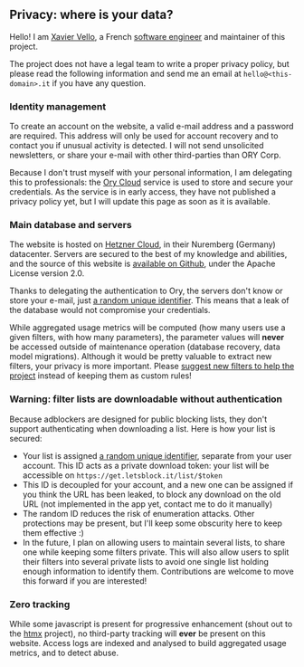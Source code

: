 ## Privacy: where is your data?

Hello! I am [Xavier Vello](https://github.com/xvello), a French
[software engineer](https://linkedin.com/in/xaviervello) and maintainer of this project.

The project does not have a legal team to write a proper privacy policy, but please read the following
information and send me an email at `hello@<this-domain>.it` if you have any question.

### Identity management

To create an account on the website, a valid e-mail address and a password are required.
This address will only be used for account recovery and to contact you if unusual activity is detected.
I will not send unsolicited newsletters, or share your e-mail with other third-parties than ORY Corp.

Because I don't trust myself with your personal information, I am delegating this to professionals: the
[Ory Cloud](https://ory.sh/docs) service is used to store and secure your credentials. As the service is in early
access, they have not published a privacy policy yet, but I will update this page as soon as it is available.

### Main database and servers

The website is hosted on [Hetzner Cloud](https://www.hetzner.com/cloud), in their Nuremberg (Germany) datacenter.
Servers are secured to the best of my knowledge and abilities, and the source of this website is
[available on Github](https://github.com/xvello/letsblockit), under the Apache License version 2.0.

Thanks to delegating the authentication to Ory, the servers don't know or store your e-mail, just
[a random unique identifier](https://en.wikipedia.org/wiki/Universally_unique_identifier). This means that
a leak of the database would not compromise your credentials.

While aggregated usage metrics will be computed (how many users use a given filters, with how many parameters),
the parameter values will **never** be accessed outside of maintenance operation (database recovery, data model
migrations). Although it would be pretty valuable to extract new filters, your privacy is more important. Please
[suggest new filters to help the project](https://github.com/xvello/letsblockit/issues) instead of keeping them
as custom rules!

### Warning: filter lists are downloadable without authentication

Because adblockers are designed for public blocking lists, they don't support authenticating when downloading a
list. Here is how your list is secured:

- Your list is assigned [a random unique identifier](https://en.wikipedia.org/wiki/Universally_unique_identifier),
separate from your user account. This ID acts as a private download token: your list will be accessible on
`https://get.letsblock.it/list/$token`
- This ID is decoupled for your account, and a new one can be assigned if you think the URL has been leaked,
to block any download on the old URL (not implemented in the app yet, contact me to do it manually)
- The random ID reduces the risk of enumeration attacks. Other protections may be present, but I'll keep
some obscurity here to keep them effective :)
- In the future, I plan on allowing users to maintain several lists, to share one while keeping some filters private.
This will also allow users to split their filters into several private lists to avoid one single list holding enough
information to identify them. Contributions are welcome to move this forward if you are interested!

### Zero tracking

While some javascript is present for progressive enhancement (shout out to the [htmx](https://htmx.org/) project),
no third-party tracking will **ever** be present on this website. Access logs are indexed and analysed to build
aggregated usage metrics, and to detect abuse.
